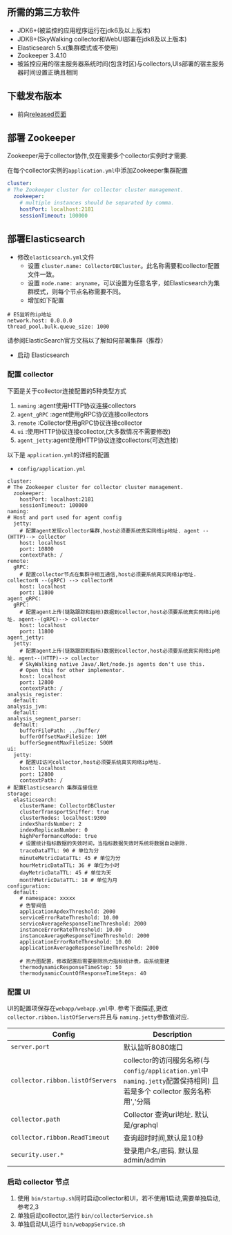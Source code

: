 ## 所需的第三方软件
- JDK6+(被监控的应用程序运行在jdk6及以上版本)
- JDK8+(SkyWalking collector和WebUI部署在jdk8及以上版本)
- Elasticsearch 5.x(集群模式或不使用)
- Zookeeper 3.4.10
- 被监控应用的宿主服务器系统时间(包含时区)与collectors,UIs部署的宿主服务器时间设置正确且相同

## 下载发布版本
- 前向[released页面](http://skywalking.apache.org/downloads/)

## 部署 Zookeeper
Zookeeper用于collector协作,仅在需要多个collector实例时才需要.

在每个collector实例的`application.yml`中添加Zookeeper集群配置
```yml
cluster:
# The Zookeeper cluster for collector cluster management.
  zookeeper:
    # multiple instances should be separated by comma.
    hostPort: localhost:2181
    sessionTimeout: 100000
```

## 部署Elasticsearch
- 修改`elasticsearch.yml`文件
  - 设置 `cluster.name: CollectorDBCluster`。此名称需要和collector配置文件一致。
  - 设置 `node.name: anyname`，可以设置为任意名字，如Elasticsearch为集群模式，则每个节点名称需要不同。
  - 增加如下配置

```
# ES监听的ip地址
network.host: 0.0.0.0
thread_pool.bulk.queue_size: 1000
```
请参阅ElasticSearch官方文档以了解如何部署集群（推荐）

- 启动 Elasticsearch

### 配置 collector
下面是关于collector连接配置的5种类型方式
1. `naming`     :agent使用HTTP协议连接collectors
1. `agent_gRPC` :agent使用gRPC协议连接collectors
1. `remote`     :Collector使用gRPC协议连接collector
1. `ui`         :使用HTTP协议连接collector,(大多数情况不需要修改)
1. `agent_jetty`:agent使用HTTP协议连接collectors(可选连接)


以下是 `application.yml`的详细的配置

- `config/application.yml`
```
cluster:
# The Zookeeper cluster for collector cluster management.
  zookeeper:
    hostPort: localhost:2181
    sessionTimeout: 100000
naming:
# Host and port used for agent config
  jetty:
    # 配置agent发现collector集群,host必须要系统真实网络ip地址. agent --(HTTP)--> collector
    host: localhost 
    port: 10800
    contextPath: /
remote:
  gRPC:
    # 配置collector节点在集群中相互通信,host必须要系统真实网络ip地址. collectorN --(gRPC) --> collectorM
    host: localhost 
    port: 11800
agent_gRPC:
  gRPC:
    # 配置agent上传(链路跟踪和指标)数据到collector,host必须要系统真实网络ip地址. agent--(gRPC)--> collector
    host: localhost
    port: 11800
agent_jetty:
  jetty:
    # 配置agent上传(链路跟踪和指标)数据到collector,host必须要系统真实网络ip地址. agent--(HTTP)--> collector
    # SkyWalking native Java/.Net/node.js agents don't use this.
    # Open this for other implementor.
    host: localhost
    port: 12800
    contextPath: /
analysis_register:
  default:
analysis_jvm:
  default:
analysis_segment_parser:
  default:
    bufferFilePath: ../buffer/
    bufferOffsetMaxFileSize: 10M
    bufferSegmentMaxFileSize: 500M
ui:
  jetty:
    # 配置UI访问collector,host必须要系统真实网络ip地址.
    host: localhost
    port: 12800
    contextPath: /
# 配置Elasticsearch 集群连接信息
storage:
  elasticsearch:
    clusterName: CollectorDBCluster
    clusterTransportSniffer: true
    clusterNodes: localhost:9300
    indexShardsNumber: 2
    indexReplicasNumber: 0
    highPerformanceMode: true
    # 设置统计指标数据的失效时间，当指标数据失效时系统将数据自动删除.
    traceDataTTL: 90 # 单位为分
    minuteMetricDataTTL: 45 # 单位为分
    hourMetricDataTTL: 36 # 单位为小时
    dayMetricDataTTL: 45 # 单位为天
    monthMetricDataTTL: 18 # 单位为月
configuration:
  default:
    # namespace: xxxxx
    # 告警阀值
    applicationApdexThreshold: 2000
    serviceErrorRateThreshold: 10.00
    serviceAverageResponseTimeThreshold: 2000
    instanceErrorRateThreshold: 10.00
    instanceAverageResponseTimeThreshold: 2000
    applicationErrorRateThreshold: 10.00
    applicationAverageResponseTimeThreshold: 2000
    
    # 热力图配置，修改配置后需要删除热力指标统计表，由系统重建
    thermodynamicResponseTimeStep: 50
    thermodynamicCountOfResponseTimeSteps: 40
```

### 配置 UI

UI的配置项保存在`webapp/webapp.yml`中.
参考下面描述,更改 `collector.ribbon.listOfServers`并且与 `naming.jetty`参数值对应.

| Config                           | Description                                                                                          |
|----------------------------------|------------------------------------------------------------------------------------------------------|
| `server.port`                    | 默认监听8080端口                                                                                 |
| `collector.ribbon.listOfServers` | collector的访问服务名称(与`config/application.yml`中`naming.jetty`配置保持相同) 且若是多个 collector 服务名称用','分隔 |
| `collector.path`                 | Collector 查询uri地址. 默认是/graphql                                                                           |
| `collector.ribbon.ReadTimeout`   | 查询超时时间,默认是10秒                                                                               |
| `security.user.*`                | 登录用户名/密码. 默认是 admin/admin                                                                    |

### 启动 collector 节点
1. 使用 `bin/startup.sh`同时启动collector和UI，若不使用1启动,需要单独启动,参考2,3
2. 单独启动collector,运行 `bin/collectorService.sh`
3. 单独启动UI,运行 `bin/webappService.sh`